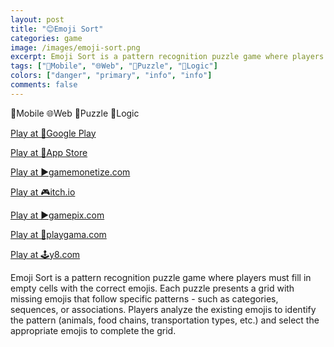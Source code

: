 ```yaml
---
layout: post
title: "😊Emoji Sort"
categories: game
image: /images/emoji-sort.png
excerpt: Emoji Sort is a pattern recognition puzzle game where players must fill in empty cells with the correct emojis. Each puzzle presents a grid with missing emojis that follow specific patterns - such as categories, sequences, or associations. 
tags: ["📱Mobile", "🌐Web", "🧩Puzzle", "🧠Logic"]
colors: ["danger", "primary", "info", "info"]
comments: false
---
```


<span class="badge badge-danger">📱Mobile</span>
<span class="badge badge-primary">🌐Web</span>
<span class="badge badge-info">🧩Puzzle</span>
<span class="badge badge-info">🧠Logic</span>

<a href="https://play.google.com/store/apps/details?id=com.DefaultCompany.EmojiSort" class="btn btn-primary btn-lg">Play at 📱Google Play</a>

<a href="https://apps.apple.com/us/app/emoji-sort-quiz/id6745425234" class="btn btn-primary btn-lg">Play at 🍎App Store</a>

<a href="https://html5.gamemonetize.co/g3gdro0n97mr5ar67bdj01z64283fh8k/" class="btn btn-primary btn-lg">Play at ▶️gamemonetize.com</a>

<a href="https://sublevelgames.itch.io/emoji-sort" class="btn btn-primary btn-lg">Play at 🎮itch.io</a>

<a href="https://www.gamepix.com/play/emoji-sort-30" class="btn btn-primary btn-lg">Play at ▶️gamepix.com</a>

<a href="https://playgama.com/game/emoji-sort" class="btn btn-primary btn-lg">Play at 💜playgama.com</a>

<a href="https://www.y8.com/games/emoji_sort_" class="btn btn-primary btn-lg">Play at 🕹️y8.com</a>

Emoji Sort is a pattern recognition puzzle game where players must fill in empty cells with the correct emojis. Each puzzle presents a grid with missing emojis that follow specific patterns - such as categories, sequences, or associations. Players analyze the existing emojis to identify the pattern (animals, food chains, transportation types, etc.) and select the appropriate emojis to complete the grid.